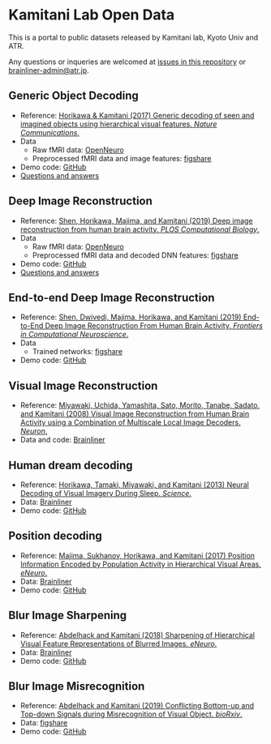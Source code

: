 # Kamitani Lab Open Data

This is a portal to public datasets released by Kamitani lab, Kyoto Univ and ATR.

Any questions or inqueries are welcomed at [issues in this repository](https://github.com/KamitaniLab/OpenData/issues) or <brainliner-admin@atr.jp>.

## Generic Object Decoding

- Reference: [Horikawa & Kamitani (2017) Generic decoding of seen and imagined objects using hierarchical visual features. *Nature Communications*.](https://www.nature.com/articles/ncomms15037)
- Data
    - Raw fMRI data: [OpenNeuro](https://openneuro.org/datasets/ds001246)
    - Preprocessed fMRI data and image features: [figshare](https://figshare.com/articles/Generic_Object_Decoding/7387130)
- Demo code: [GitHub](https://github.com/KamitaniLab/GenericObjectDecoding)
- [Questions and answers](god_qa.md)

## Deep Image Reconstruction

- Reference: [Shen, Horikawa, Majima, and Kamitani (2019) Deep image reconstruction from human brain activity. *PLOS Computational Biology*.](http://dx.doi.org/10.1371/journal.pcbi.1006633)
- Data
    - Raw fMRI data: [OpenNeuro](https://openneuro.org/datasets/ds001506)
    - Preprocessed fMRI data and decoded DNN features: [figshare](https://figshare.com/articles/Deep_Image_Reconstruction/7033577)
- Demo code: [GitHub](https://github.com/KamitaniLab/DeepImageReconstruction)
- [Questions and answers](deeprecon_qa.md)

## End-to-end Deep Image Reconstruction

- Reference: [Shen, Dwivedi, Majima, Horikawa, and Kamitani (2019) End-to-End Deep Image Reconstruction From Human Brain Activity. *Frontiers in Computational Neuroscience*.](https://www.frontiersin.org/articles/10.3389/fncom.2019.00021/full)
- Data
    - Trained networks: [figshare](https://figshare.com/articles/End-to-end_deep_image_reconstruction_from_human_brain_activity/7916144)
- Demo code: [GitHub](https://github.com/KamitaniLab/End2EndDeepImageReconstruction)

## Visual Image Reconstruction

- Reference: [Miyawaki, Uchida, Yamashita, Sato, Morito, Tanabe, Sadato, and Kamitani (2008) Visual Image Reconstruction from Human Brain Activity using a Combination of Multiscale Local Image Decoders. *Neuron*.](https://www.cell.com/neuron/fulltext/S0896-6273(08)00958-6)
- Data and code: [Brainliner](http://brainliner.jp/data/brainliner/Visual_Image_Reconstruction)

## Human dream decoding

- Reference: [Horikawa, Tamaki, Miyawaki, and Kamitani (2013) Neural Decoding of Visual Imagery During Sleep. *Science*.](https://science.sciencemag.org/content/340/6132/639)
- Data: [Brainliner](http://brainliner.jp/data/brainliner/Human_Dream_Decoding)
- Demo code: [GitHub](https://github.com/KamitaniLab/HumanDreamDecoding)

## Position decoding

- Reference: 
[Majima, Sukhanov, Horikawa, and Kamitani (2017) Position Information Encoded by Population Activity in Hierarchical Visual Areas. *eNeuro*.](http://www.eneuro.org/content/4/2/ENEURO.0268-16.2017)
- Data: [Brainliner](http://brainliner.jp/data/brainliner/Position_Decoding)
- Demo code: [GitHub](https://github.com/KamitaniLab/PositionDecoding)

## Blur Image Sharpening

- Reference: [Abdelhack and Kamitani (2018) Sharpening of Hierarchical Visual Feature Representations of Blurred Images. *eNeuro*.](http://www.eneuro.org/content/5/3/ENEURO.0443-17.2018)
- Data: [Brainliner](http://brainliner.jp/data/brainliner/Blur_Image_Sharpening)
- Demo code: [GitHub](https://github.com/KamitaniLab/BlurImageSharpening)

## Blur Image Misrecognition

- Reference: [Abdelhack and Kamitani (2019) Conflicting Bottom-up and Top-down Signals during Misrecognition of Visual Object. *bioRxiv*.](https://www.biorxiv.org/content/10.1101/521252v1)
- Data: [figshare](https://github.com/KamitaniLab/BlurMisrecognition/blob/master)
- Demo code: [GitHub](https://github.com/KamitaniLab/BlurMisrecognition)

